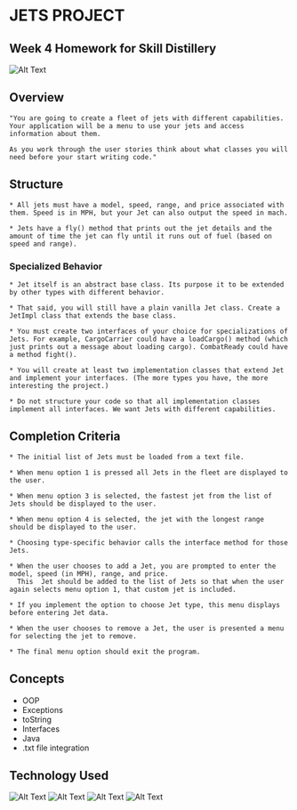# JETS PROJECT

## Week 4 Homework for Skill Distillery
![Alt Text](https://media.licdn.com/dms/image/C510BAQGcpYt2uJmayQ/company-logo_200_200/0?e=2159024400&v=beta&t=8O5Shdlep30sQ_juAPhlhUJi1jz-wl7FrJom6oG4cnw)

## Overview

    "You are going to create a fleet of jets with different capabilities. Your application will be a menu to use your jets and access information about them.

    As you work through the user stories think about what classes you will need before your start writing code."

## Structure

	* All jets must have a model, speed, range, and price associated with them. Speed is in MPH, but your Jet can also output the speed in mach.
	
	* Jets have a fly() method that prints out the jet details and the amount of time the jet can fly until it runs out of fuel (based on speed and range).

### Specialized Behavior

	* Jet itself is an abstract base class. Its purpose it to be extended by other types with different behavior.
	
	* That said, you will still have a plain vanilla Jet class. Create a JetImpl class that extends the base class.
	
	* You must create two interfaces of your choice for specializations of Jets. For example, CargoCarrier could have a loadCargo() method (which just prints out a message about loading cargo). CombatReady could have a method fight().
	
	* You will create at least two implementation classes that extend Jet and implement your interfaces. (The more types you have, the more interesting the project.)
	
	* Do not structure your code so that all implementation classes implement all interfaces. We want Jets with different capabilities.

## Completion Criteria

	* The initial list of Jets must be loaded from a text file.
	
	* When menu option 1 is pressed all Jets in the fleet are displayed to the user.
	
	* When menu option 3 is selected, the fastest jet from the list of Jets should be displayed to the user.
	
	* When menu option 4 is selected, the jet with the longest range should be displayed to the user.
	
	* Choosing type-specific behavior calls the interface method for those Jets.
	
	* When the user chooses to add a Jet, you are prompted to enter the model, speed (in MPH), range, and price.
	  This  Jet should be added to the list of Jets so that when the user again selects menu option 1, that custom jet is included.
	
	* If you implement the option to choose Jet type, this menu displays before entering Jet data.
	
	* When the user chooses to remove a Jet, the user is presented a menu for selecting the jet to remove.
	
	* The final menu option should exit the program.

## Concepts

* OOP
* Exceptions
* toString
* Interfaces
* Java
* .txt file integration


## Technology Used
![Alt Text](http://blog.experts-exchange.com/wp-content/uploads/2012/02/java1.jpg)
![Alt Text](http://www.techgeekbuzz.com/wp-content/uploads/2019/03/Eclipse-IDE-300x300.png)
![Alt Text](https://i.pinimg.com/originals/27/66/71/276671da1ccff650e3e51a425d52fbda.png)
![Alt Text](https://4.bp.blogspot.com/-wLNezXDnu_M/WW9FPRuPcZI/AAAAAAAAIfQ/Une2gqnpf3kI2bEIaC8UHQmy93NmOqGBwCLcBGAs/s1600/atom.jpg)
